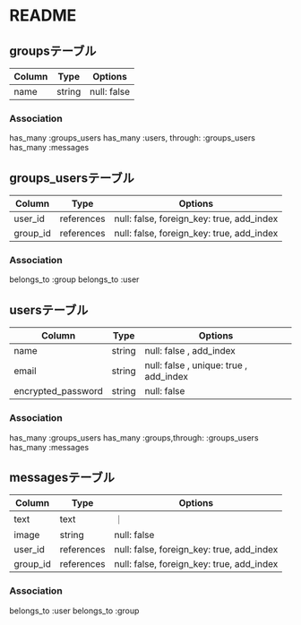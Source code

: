 # README

## groupsテーブル

|Column|Type|Options|
|------|----|-------|
|name|string|null: false |

### Association
  has_many :groups_users
  has_many :users, through: :groups_users
  has_many :messages




## groups_usersテーブル

|Column|Type|Options|
|------|----|-------|
|user_id|references|null: false, foreign_key: true, add_index|
|group_id|references|null: false, foreign_key: true, add_index|

### Association
  belongs_to :group
  belongs_to :user




## usersテーブル

|Column|Type|Options|
|------|----|-------|
|name|string|null: false , add_index|
|email|string|null: false , unique: true , add_index|
|encrypted_password|string|null: false|

### Association
  has_many :groups_users
  has_many :groups,through: :groups_users
  has_many :messages



## messagesテーブル

|Column|Type|Options|
|------|----|-------|
|text|text|｜
|image|string|null: false|
|user_id|references|null: false, foreign_key: true, add_index|
|group_id|references|null: false, foreign_key: true, add_index|

### Association
  belongs_to :user
  belongs_to :group
